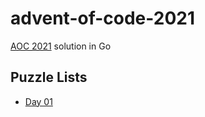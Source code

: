 # advent-of-code-2021

[AOC 2021](https://adventofcode.com/) solution in Go

## Puzzle Lists

* [Day 01](https://adventofcode.com/2021/day/1)